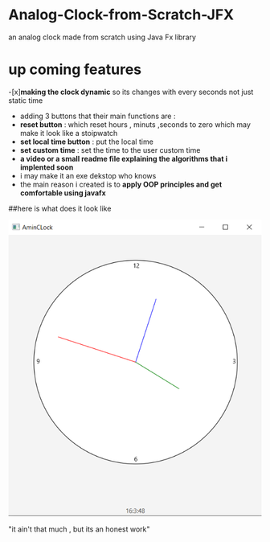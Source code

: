 # Analog-Clock-from-Scratch-JFX
an analog clock made from scratch using Java Fx library 
# up coming features 

-[x]**making the clock dynamic** so its changes with every seconds not just static time 
- adding 3 buttons that their main functions are : 
- **reset button** : which reset hours , minuts ,seconds to zero which may make it look like a stoipwatch 
- **set local time button** : put the local time 
- **set custom time** : set the time to the user custom time 
- **a video or a small readme file explaining the algorithms that i implented  soon**
- i may make it an exe dekstop who knows
- the main reason i created is to **apply OOP principles and get comfortable using javafx** 

##here is what does it look like 

![proof of concept ](aminclock.png)

"it ain't that much , but its an honest work" 
